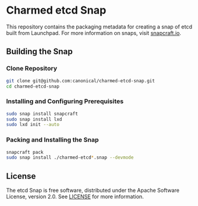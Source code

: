 # Charmed etcd Snap
<!-- [![Release to Snap Store](https://github.com/canonical/charmed-pgbouncer-snap/actions/workflows/release.yaml/badge.svg)](https://github.com/canonical/charmed-pgbouncer-snap/actions/workflows/release.yaml) -->

This repository contains the packaging metadata for creating a snap of etcd built from Launchpad.  For more information on snaps, visit [snapcraft.io](https://snapcraft.io/). 

<!-- ## Installing the Snap
The snap can be installed directly from the Stap Store.  Follow the link below for more information.
<br>

[![Get it from the Snap Store](https://snapcraft.io/static/images/badges/en/snap-store-black.svg)](https://snapcraft.io/charmed-pgbouncer) -->

## Building the Snap
### Clone Repository
```bash
git clone git@github.com:canonical/charmed-etcd-snap.git
cd charmed-etcd-snap
```
### Installing and Configuring Prerequisites
```bash
sudo snap install snapcraft
sudo snap install lxd
sudo lxd init --auto
```
### Packing and Installing the Snap
```bash
snapcraft pack
sudo snap install ./charmed-etcd*.snap --devmode
```

## License
The etcd Snap is free software, distributed under the Apache
Software License, version 2.0. See
[LICENSE](https://github.com/canonical/charmed-etcd-snap/blob/main/licenses/LICENSE-snap)
for more information.